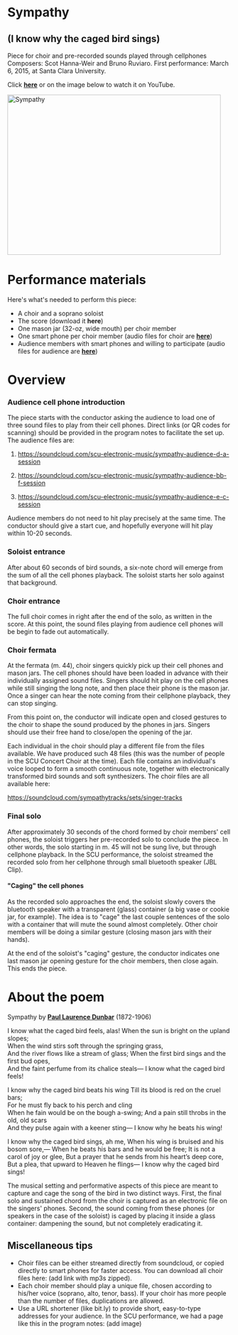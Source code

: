 # Sympathy
## (I know why the caged bird sings)

Piece for choir and pre-recorded sounds played through cellphones
Composers: Scot Hanna-Weir and Bruno Ruviaro. First performance: March 6, 2015, at Santa Clara University.

Click [**here**](https://www.youtube.com/watch?v=5zlc8uxKKfQ) or on the image below to watch it on YouTube.

<a href="http://www.youtube.com/watch?feature=player_embedded&v=5zlc8uxKKfQ
" target="_blank"><img src="http://img.youtube.com/vi/5zlc8uxKKfQ/hqdefault.jpg" 
alt="Sympathy" width="480" height="360" border="0" /></a>

# Performance materials

Here's what's needed to perform this piece:

* A choir and a soprano soloist
* The score (download it **here**)
* One mason jar (32-oz, wide mouth) per choir member
* One smart phone per choir member (audio files for choir are [**here**](https://soundcloud.com/sympathytracks/sets/singer-tracks))
* Audience members with smart phones and willing to participate (audio files for audience are [**here**](https://soundcloud.com/scu-electronic-music))

# Overview

### Audience cell phone introduction

The piece starts with the conductor asking the audience to load one of three sound files to play from their cell phones. Direct links (or QR codes for scanning) should be provided in the program notes to facilitate the set up. The audience files are:

1. <https://soundcloud.com/scu-electronic-music/sympathy-audience-d-a-session>

2. <https://soundcloud.com/scu-electronic-music/sympathy-audience-bb-f-session>

3. <https://soundcloud.com/scu-electronic-music/sympathy-audience-e-c-session>

Audience members do not need to hit play precisely at the same time. The conductor should give a start cue, and hopefully everyone will hit play within 10-20 seconds.

### Soloist entrance

After about 60 seconds of bird sounds, a six-note chord will emerge from the sum of all the cell phones playback. The soloist starts her solo against that background.

### Choir entrance

The full choir comes in right after the end of the solo, as written in the score. At this point, the sound files playing from audience cell phones will be begin to fade out automatically.

### Choir fermata

At the fermata (m. 44), choir singers quickly pick up their cell phones and mason jars. The cell phones should have been loaded in advance with their individually assigned sound files. Singers should hit play on the cell phones while still singing the long note, and then place their phone is the mason jar. Once a singer can hear the note coming from their cellphone playback, they can stop singing.

From this point on, the conductor will indicate open and closed gestures to the choir to shape the sound produced by the phones in jars. Singers should use their free hand to close/open the opening of the jar.

Each individual in the choir should play a different file from the files available. We have produced such 48 files (this was the number of people in the SCU Concert Choir at the time). Each file contains an individual's voice looped to form a smooth continuous note, together with electronically transformed bird sounds and soft synthesizers. The choir files are all available here:

<https://soundcloud.com/sympathytracks/sets/singer-tracks>

### Final solo

After approximately 30 seconds of the chord formed by choir members' cell phones, the soloist triggers her pre-recorded solo to conclude the piece. In other words, the solo starting in m. 45 will not be sung live, but through cellphone playback.  In the SCU performance, the soloist streamed the recorded solo from her cellphone through small bluetooth speaker (JBL Clip).

#### "Caging" the cell phones

As the recorded solo approaches the end, the soloist slowly covers the bluetooth speaker with a transparent (glass) container (a big vase or cookie jar, for example). The idea is to "cage" the last couple sentences of the solo with a container that will mute the sound almost completely. Other choir members will be doing a similar gesture (closing mason jars with their hands).

At the end of the soloist's "caging" gesture, the conductor indicates one last mason jar opening gesture for the choir members, then close again. This ends the piece.

# About the poem

Sympathy
by [**Paul Laurence Dunbar**](http://en.wikipedia.org/wiki/Paul_Laurence_Dunbar) (1872-1906)

I know what the caged bird feels, alas!
    When the sun is bright on the upland slopes;   
When the wind stirs soft through the springing grass,   
And the river flows like a stream of glass;
    When the first bird sings and the first bud opes,   
And the faint perfume from its chalice steals—
I know what the caged bird feels!

I know why the caged bird beats his wing
    Till its blood is red on the cruel bars;   
For he must fly back to his perch and cling   
When he fain would be on the bough a-swing;
    And a pain still throbs in the old, old scars   
And they pulse again with a keener sting—
I know why he beats his wing!

I know why the caged bird sings, ah me,
    When his wing is bruised and his bosom sore,—
When he beats his bars and he would be free;
It is not a carol of joy or glee,
    But a prayer that he sends from his heart’s deep core,   
But a plea, that upward to Heaven he flings—
I know why the caged bird sings!

The musical setting and performative aspects of this piece are meant to capture and cage the song of the bird in two distinct ways. First, the final solo and sustained chord from the choir is captured as an electronic file on the singers' phones. Second, the sound coming from these phones (or speakers in the case of the soloist) is caged by placing it inside a glass container: dampening the sound, but not completely eradicating it.

## Miscellaneous tips

* Choir files can be either streamed directly from soundcloud, or copied directly to smart phones for faster access. You can download all choir files here: (add link with mp3s zipped).
* Each choir member should play a unique file, chosen according to his/her voice (soprano, alto, tenor, bass). If your choir has more people than the number of files, duplications are allowed.
* Use a URL shortener (like bit.ly) to provide short, easy-to-type addresses for your audience. In the SCU performance, we had a page like this in the program notes: (add image)



